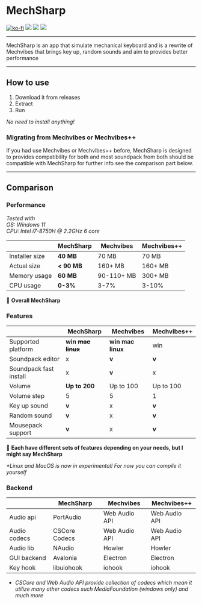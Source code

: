 ﻿# MechSharp

[![ko-fi](https://img.shields.io/badge/Support_me_on-Ko--fi-red)](https://ko-fi.com/G2G1SRUJG)
[![](https://img.shields.io/badge/Built_with-Avalonia-purple)](https://avaloniaui.net/)
[![](https://img.shields.io/badge/Built_with-.NET-blue)](https://dot.net/)
[![](https://img.shields.io/badge/Check-Mechvibes-white)](https://mechvibes.com)

---

MechSharp is an app that simulate mechanical keyboard and is a rewrite of Mechvibes that brings key up, random sounds and aim to provides better performance

---

## How to use

1. Download it from releases
2. Extract
3. Run

_No need to install anything!_

### Migrating from Mechvibes or Mechvibes++

If you had use Mechvibes or Mechvibes++ before, MechSharp is designed to provides compatibility for both and most soundpack from both should be compatible with MechSharp for further info see the comparison part below.

---

## Comparison

### Performance

_Tested with_\
_OS: Windows 11_\
_CPU: Intel i7-8750H @ 2.2GHz 6 core_

|                | MechSharp   | Mechvibes  | Mechvibes++ |
|----------------|-------------|------------|-------------|
| Installer size | __40 MB__   | 70 MB      | 70 MB       |
| Actual size    | __< 90 MB__ | 160+ MB    | 160+ MB     |
| Memory usage   | __60 MB__   | 90-110+ MB | 300+ MB     |
| CPU usage      | __0-3%__    | 3-7%       | 3-10%       |

👑 __Overall MechSharp__

### Features

|                        | MechSharp             | Mechvibes         | Mechvibes++ |
|------------------------|-----------------------|-------------------|-------------|
| Supported platform     | __win ~~mac linux~~__ | __win mac linux__ | win         |
| Soundpack editor       | x                     | __v__             | __v__       |
| Soundpack fast install | x                     | __v__             | x           |
| Volume                 | __Up to 200__         | Up to 100         | Up to 100   |
| Volume step            | 5                     | 5                 | 1           |
| Key up sound           | __v__                 | x                 | __v__       |
| Random sound           | __v__                 | x                 | __v__       |
| Mousepack support      | __v__                 | x                 | __v__       |

👑 __Each have different sets of features depending on your needs, but I might say MechSharp__

_*Linux and MacOS is now in experimental! For now you can compile it yourself_

### Backend

|              | MechSharp     | Mechvibes     | Mechvibes++   |
|--------------|---------------|---------------|---------------|
| Audio api    | PortAudio     | Web Audio API | Web Audio API |
| Audio codecs | CSCore Codecs | Web Audio API | Web Audio API |
| Audio lib    | NAudio        | Howler        | Howler        |
| GUI backend  | Avalonia      | Electron      | Electron      |
| Key hook     | libuiohook    | iohook        | iohook        |

* _CSCore and Web Audio API provide collection of codecs which mean it utilize many other codecs such MediaFoundation (windows only) and much more_